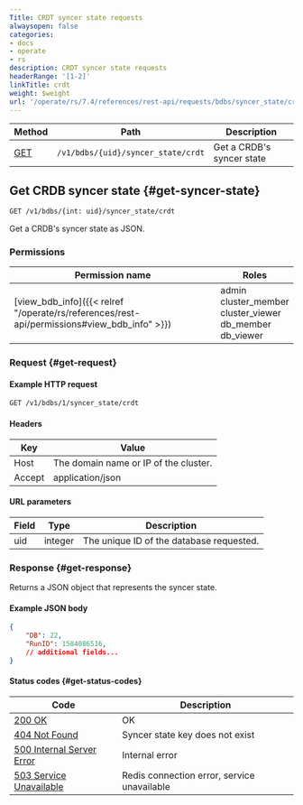 ```yaml
---
Title: CRDT syncer state requests
alwaysopen: false
categories:
- docs
- operate
- rs
description: CRDT syncer state requests
headerRange: '[1-2]'
linkTitle: crdt
weight: $weight
url: '/operate/rs/7.4/references/rest-api/requests/bdbs/syncer_state/crdt/'
---
```


| Method | Path | Description |
|--------|------|-------------|
| [GET](#get-syncer-state) | `/v1/bdbs/{uid}/syncer_state/crdt` |  Get a CRDB's syncer state |

## Get CRDB syncer state {#get-syncer-state}

```sh
GET /v1/bdbs/{int: uid}/syncer_state/crdt
```

Get a CRDB's syncer state as JSON.

### Permissions

| Permission name | Roles   |
|-----------------|---------|
| [view_bdb_info]({{< relref "/operate/rs/references/rest-api/permissions#view_bdb_info" >}}) |  admin<br />cluster_member<br />cluster_viewer<br />db_member<br />db_viewer |

### Request {#get-request}

#### Example HTTP request

```sh
GET /v1/bdbs/1/syncer_state/crdt
```

#### Headers

| Key | Value |
|-----|-------|
| Host | The domain name or IP of the cluster. |
| Accept | application/json |

#### URL parameters

| Field | Type | Description |
|-------|------|-------------|
| uid | integer | The unique ID of the database requested. |

### Response {#get-response}

Returns a JSON object that represents the syncer state.

#### Example JSON body

```json
{
    "DB": 22,
    "RunID": 1584086516,
    // additional fields...
}
```

#### Status codes {#get-status-codes}

| Code | Description |
|------|-------------|
| [200 OK](http://www.w3.org/Protocols/rfc2616/rfc2616-sec10.html#sec10.2.1) | OK |
| [404 Not Found](https://www.w3.org/Protocols/rfc2616/rfc2616-sec10.html#sec10.4.5) | Syncer state key does not exist |
| [500 Internal Server Error](https://www.w3.org/Protocols/rfc2616/rfc2616-sec10.html#sec10.5.1) | Internal error |
| [503 Service Unavailable](https://www.w3.org/Protocols/rfc2616/rfc2616-sec10.html#sec10.5.4) | Redis connection error, service unavailable |

